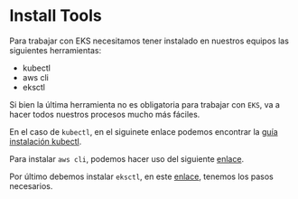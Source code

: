 # Install Tools

Para trabajar con EKS necesitamos tener instalado en nuestros equipos las siguientes herramientas:

* kubectl 
* aws cli
* eksctl

Si bien la última herramienta no es obligatoria para trabajar con `EKS`, va a hacer todos nuestros procesos mucho más fáciles.

En el caso de `kubectl`, en el siguinete enlace podemos encontrar la [guía instalación kubectl](https://kubernetes.io/es/docs/tasks/tools/install-kubectl/).

Para instalar `aws cli`, podemos hacer uso del siguiente [enlace](https://docs.aws.amazon.com/cli/latest/userguide/install-cliv2.html).

Por último debemos instalar `eksctl`, en este [enlace](https://docs.aws.amazon.com/eks/latest/userguide/getting-started-eksctl.html), tenemos los pasos necesarios.
